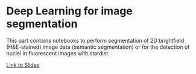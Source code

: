 # Deep Learning for image segmentation

This part contains notebooks to perform segmentation of 2D brightfield (H&E-stained) image data (semantic segmentation) or for the detection of nuclei in fluorescent images with stardist.

[Link to Slides](https://github.com/BiAPoL/Image-data-science-with-Python-and-Napari-EPFL2022/raw/main/docs/day3b_deep_learning_segmentation/Deep_Learning.pdf)